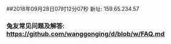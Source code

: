 ##2018年09月28日07时12分07秒 新址: 159.65.234.57
### 兔友常见问题及解答: https://github.com/wanggonging/d/blob/w/FAQ.md
